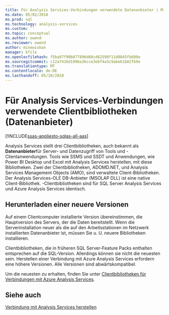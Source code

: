 ```yaml
---
title: Für Analysis Services-Verbindungen verwendete Datenanbieter | Microsoft Docs
ms.date: 05/02/2018
ms.prod: sql
ms.technology: analysis-services
ms.custom: ''
ms.topic: conceptual
ms.author: owend
ms.reviewer: owend
author: minewiskan
manager: kfile
ms.openlocfilehash: f5ba97f90b877896d68cd62598f11d0845fb698e
ms.sourcegitcommit: c12a7416d1996a3bcce3ebf4a3c9abe61b02fb9e
ms.translationtype: MT
ms.contentlocale: de-DE
ms.lasthandoff: 05/10/2018
---
```

# <a name="client-libraries-data-providers-used-for-analysis-services-connections"></a>Für Analysis Services-Verbindungen verwendete Clientbibliotheken (Datenanbieter)
[!INCLUDE[ssas-appliesto-sqlas-all-aas](../../includes/ssas-appliesto-sqlas-all-aas.md)]

Analysis Services stellt drei Clientbibliotheken, auch bekannt als **Datenanbieter**für Server- und Datenzugriff von Tools und -Clientanwendungen. Tools wie SSMS und SSDT und Anwendungen, wie Power BI Desktop und Excel mit Analysis Services herstellen, mit diese Bibliotheken. Zwei der Clientbibliotheken, ADOMD.NET, und Analysis Services Management Objects (AMO), sind verwaltete Client-Bibliotheken. Der Analysis Services-OLE DB-Anbieter (MSOLAP DLL) ist eine native Client-Bibliothek. -Clientbibliotheken sind für SQL Server Analysis Services und Azure Analysis Services identisch.
  
##  <a name="bkmk_downloadsite"></a> Herunterladen einer neuere Versionen  
 Auf einem Clientcomputer installierte Version übereinstimmen, die Hauptversion des Servers, der die Daten bereitstellt. Wenn die Serverinstallation neuer als die auf den Arbeitsstationen im Netzwerk installierten Datenanbieter ist, müssen Sie u. U. neuere Bibliotheken installieren.  

Clientbibliotheken, die in früheren SQL Server-Feature Packs enthalten entsprechen auf die SQL-Version. Allerdings können sie nicht die neuesten sein. Herstellen einer Verbindung mit Azure Analysis Services erfordern eine höhere Versionen. Alle Versionen sind abwärtskompatibel.

Um die neuesten zu erhalten, finden Sie unter [Clientbibliotheken für Verbindungen mit Azure Analysis Services](https://docs.microsoft.com/azure/analysis-services/analysis-services-data-providers). 
  
## <a name="see-also"></a>Siehe auch  
 [Verbindung mit Analysis Services herstellen](../../analysis-services/instances/connect-to-analysis-services.md)  
  
  
